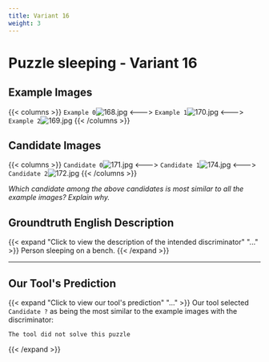```yaml
---
title: Variant 16
weight: 3
---
```


# Puzzle sleeping - Variant 16

## Example Images
{{< columns >}}
`Example 0`![168.jpg](/natscene-data/images/168.jpg)
<--->
`Example 1`![170.jpg](/natscene-data/images/170.jpg)
<--->
`Example 2`![169.jpg](/natscene-data/images/169.jpg)
{{< /columns >}}

## Candidate Images
{{< columns >}}
`Candidate 0`![171.jpg](/natscene-data/images/171.jpg)
<--->
`Candidate 1`![174.jpg](/natscene-data/images/174.jpg)
<--->
`Candidate 2`![172.jpg](/natscene-data/images/172.jpg)
{{< /columns >}}

*Which candidate among the above candidates is most similar to all the example images? Explain why.*

## Groundtruth English Description

{{< expand "Click to view the description of the intended discriminator" "..." >}}
Person sleeping on a bench.
{{< /expand >}}

---



## Our Tool's Prediction

{{< expand "Click to view our tool's prediction" "..." >}}
Our tool selected `Candidate ?` as being the most similar to the example images with the discriminator:
```plaintext
The tool did not solve this puzzle
```
{{< /expand >}}
